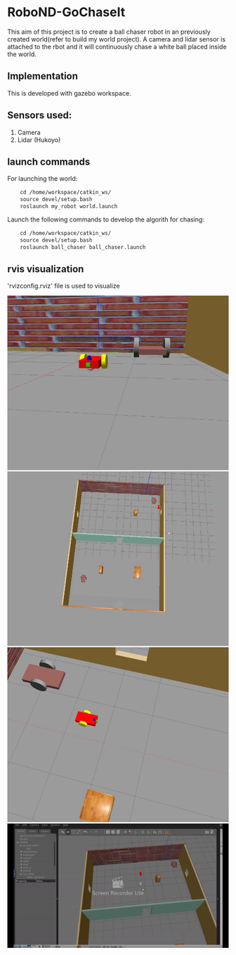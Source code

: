 # RoboND-GoChaseIt
This aim of this project is to create a ball chaser robot in an previously created world(refer to build my world project). A camera and lidar sensor is attached to the rbot and it will continuously chase a white ball placed inside the world.

## Implementation

This is developed with gazebo workspace. 

## Sensors used:
1. Camera
2. Lidar (Hukoyo)

## launch commands

For launching the world:

		cd /home/workspace/catkin_ws/
		source devel/setup.bash
		roslaunch my_robot world.launch
        
Launch  the following commands to develop the algorith for chasing:

		cd /home/workspace/catkin_ws/
		source devel/setup.bash
		roslaunch ball_chaser ball_chaser.launch

## rvis visualization

 'rvizconfig.rviz' file is used to visualize 
 
![alt text](images/1.jpg)
![alt text](images/2.jpg)
![alt text](images/3.jpg)
![alt text](output/ball_chaser.gif)

